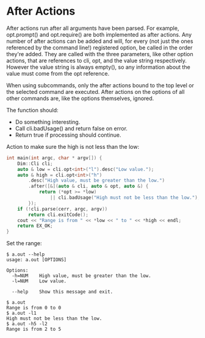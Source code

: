 # After Actions

After actions run after all arguments have been parsed. For example, opt.prompt\(\) and opt.require\(\) are both implemented as after actions. Any number of after actions can be added and will, for every \(not just the ones referenced by the command line!\) registered option, be called in the order they're added. They are called with the three parameters, like other option actions, that are references to cli, opt, and the value string respectively. However the value string is always empty\(\), so any information about the value must come from the opt reference.

When using subcommands, only the after actions bound to the top level or the selected command are executed. After actions on the options of all other commands are, like the options themselves, ignored.

The function should:

* Do something interesting.
* Call cli.badUsage\(\) and return false on error.
* Return true if processing should continue.

Action to make sure the high is not less than the low:

```cpp
int main(int argc, char * argv[]) {
    Dim::Cli cli;
    auto & low = cli.opt<int>("l").desc("Low value.");
    auto & high = cli.opt<int>("h")
        .desc("High value, must be greater than the low.")
        .after([&](auto & cli, auto & opt, auto &) {
            return (*opt >= *low)
                || cli.badUsage("High must not be less than the low.");
        });
    if (!cli.parse(cerr, argc, argv))
        return cli.exitCode();
    cout << "Range is from " << *low << " to " << *high << endl;
    return EX_OK;
}
```

Set the range:

```text
$ a.out --help
usage: a.out [OPTIONS]

Options:
  -h=NUM    High value, must be greater than the low.
  -l=NUM    Low value.

  --help    Show this message and exit.

$ a.out
Range is from 0 to 0
$ a.out -l1
High must not be less than the low.
$ a.out -h5 -l2
Range is from 2 to 5
```

